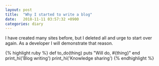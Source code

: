 ```yaml
---
layout: post
title:  "Why I started to write a blog"
date:   2018-11-11 03:57:32 +0900
categories: diary
---
```

I have created many sites before, but I deleted all and urge to start over again.
As a developer I will demonstrate that reason.

{% highlight ruby %}
def to_do(thing)
  puts "Will do, #{thing}"
end
print_hi('Blog writing')
print_hi('Knowledge sharing')
{% endhighlight %}
